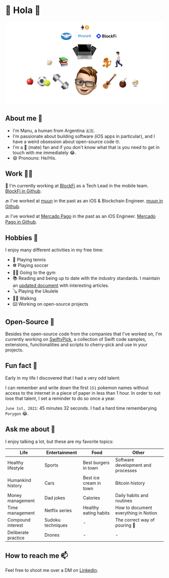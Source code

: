 # 👋 Hola 👋

![mdb picture](mdb.png)

## About me 🤔
- I'm Manu, a human from Argentina 🇦🇷.
- I'm passionate about building software (iOS apps in particular), and I have a weird obsession about open-source code 🤓.
- I'm a 🧉 (mate) fan and if you don't know what that is you need to get in touch with me immediately 😂.
- 😄 Pronouns: He/His.

## Work 👨‍💻
🔷 I'm currently working at [BlockFi](http://blockfi.com) as a Tech Lead in the mobile team. [BlockFi in Github](https://github.com/blockfi).

🔙 I've worked at [muun](https://muun.com) in the past as an iOS & Blockchain Engineer. [muun in Github](https://github.com/muun).

🔙 I've worked at [Mercado Pago](https://www.mercadopago.com) in the past as an iOS Engineer. [Mercado Pago in Github](https://github.com/mercadopago).

## Hobbies 🎾
I enjoy many different activities in my free time:
* 🎾 Playing tennis
* ⚽️ Playing soccer
* 🏋️‍♀️ Going to the gym
* 📚 Reading and being up to date with the industry standards. I maintain an [updated document](https://gist.github.com/mdb1/61e47a010f0def0a290b416266d94d28) with interesting articles.
* 🪕 Playing the Ukulele
* 🚶🏻 Walking
* ⌨️ Working on open-source projects

## Open-Source 📖
Besides the open-source code from the companies that I've worked on, I'm currently working on [SwiftyPick](https://github.com/mdb1/SwiftyPick), a collection of Swift code samples, extensions, functionalities and scripts to cherry-pick and use in your projects.

## Fun fact 🐉
Early in my life I discovered that I had a very odd talent: 

I can remember and write down the first `151` pokemon names without access to the internet in a piece of paper in less than 1 hour.
In order to not lose that talent, I set a reminder to do so once a year.

`June 1st, 2021`: 45 minutes 32 seconds. I had a hard time rememberying `Porygon` 😂.

## Ask me about 💬
I enjoy talking a lot, but these are my favorite topics:

| Life | Entertainment | Food | Other |
| - | - | - | - |
| Healthy lifestyle | Sports | Best burgers in town | Software development and processes |
| Humankind history | Cars | Best ice cream in town | Bitcoin history |
| Money management | Dad jokes | Calories | Daily habits and routines |
| Time management | Netflix series | Healthy eating habits | How to document everything in Notion |
| Compound interest | Sudoku techniques | - | The correct way of pouring 🧉 |
| Deliberate practice | Drones | - | - |

## How to reach me 📫
Feel free to shoot me over a DM on [Linkedin](https://www.linkedin.com/in/manuh/).
